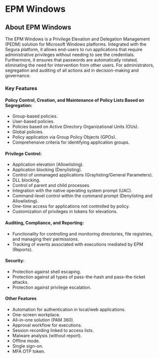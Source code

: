 # EPM Windows

## About EPM Windows

The EPM Windows is a Privilege Elevation and Delegation Management (PEDM) solution for Microsoft Windows platforms. Integrated with the Segura platform, it allows end-users to run applications that require administrative privileges without needing to see the credentials. Furthermore, it ensures that passwords are automatically rotated, eliminating the need for intervention from other users. For administrators, segregation and auditing of all actions aid in decision-making and governance.

### **Key Features**

#### Policy Control, Creation, and Maintenance of Policy Lists Based on Segregation:

- Group-based policies.
- User-based policies.
- Policies based on Active Directory Organizational Units (OUs).
- Global policies.
- Policy application via Group Policy Objects (GPOs).
- Comprehensive criteria for identifying application groups.

#### Privilege Control:

- Application elevation (Allowlisting).
- Application blocking (Denylisting).
- Control of unmanaged applications (Graylisting/General Parameters).
- DLL blocking.
- Control of parent and child processes.
- Integration with the native operating system prompt (UAC).
- Command-level control within the command prompt (Denylisting and Allowlisting).
- One-time access for applications not controlled by policy.
- Customization of privileges in tokens for elevations.

#### Auditing, Compliance, and Reporting:

- Functionality for controlling and monitoring directories, file registries, and managing their permissions.
- Tracking of events associated with executions mediated by EPM (Reports).

#### Security:

- Protection against shell escaping.
- Protection against all types of pass-the-hash and pass-the-ticket attacks.
- Protection against privilege escalation.

#### Other Features

- Automation for authentication in local/web applications.
- One-screen workplace.
- All-in-one solution (PAM 360).
- Approval workflow for executions.
- Session recording linked to access lists.
- Malware analysis (without report).
- Offline mode.
- Single sign-on.
- MFA OTP token.